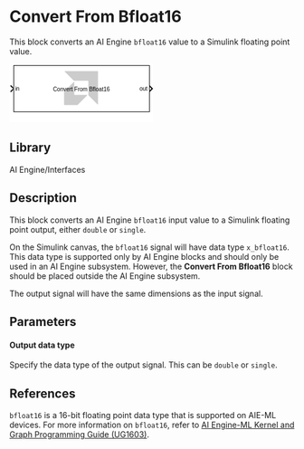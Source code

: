 # Convert From Bfloat16
This block converts an AI Engine `bfloat16` value to a Simulink floating point value.
  
![](./Images/block.png)  

## Library

AI Engine/Interfaces

## Description

This block converts an AI Engine `bfloat16` input value to a Simulink floating point output, either `double` or `single`.

On the Simulink canvas, the `bfloat16` signal will have data type `x_bfloat16`. This data type is supported only by AI Engine blocks and should only be used in an AI Engine subsystem. However, the **Convert From Bfloat16** block should be placed outside the AI Engine subsystem.

The output signal will have the same dimensions as the input signal.

## Parameters

#### Output data type

Specify the data type of the output signal. This can be `double` or `single`.

## References

`bfloat16` is a 16-bit floating point data type that is supported on AIE-ML devices. For more information on `bfloat16`, refer to [AI Engine-ML Kernel and Graph Programming Guide (UG1603)](https://docs.xilinx.com/r/en-US/ug1603-ai-engine-ml-kernel-graph/Floating-Point-Operations).

